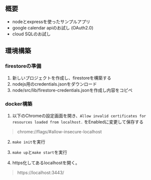 ## 概要

- nodeとexpressを使ったサンプルアプリ
- google calendar apiのお試し (OAuth2.0)
- cloud SQLのお試し

## 環境構築

### firestoreの準備

1. 新しいプロジェクトを作成し、firestoreを構築する
2. nodejs用のcredentials.jsonをダウンロード
3. node/src/lib/firestore-credentials.jsonを作成し内容をコピペ

### docker構築

1. 以下のChromeの設定画面を開き、`Allow invalid certificates for resources loaded from localhost.` をEnabledに変更して保存する
> chrome://flags/#allow-insecure-localhost

2. `make init`を実行

3. `make up`と`make start`を実行

4. https化してあるlocalhostを開く。
> https://localhost:3443/
